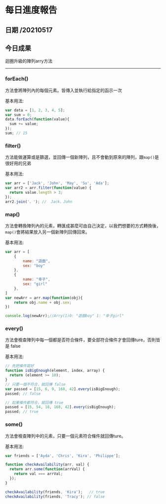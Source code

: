 每日進度報告
======
日期 /20210517
---
今日成果
---
迴圈升級的陣列arry方法
***
### forEach() 
方法會將陣列內的每個元素。皆傳入並執行給指定的函示一次

基本用法:
```javascript
var data = [1, 2, 3, 4, 5];
var sum = 0;
data.forEach(function(value){
  sum += value;
});
sum; // 15
```
### filter() 
方法能做運算或是篩選，並回傳一個新陣列，且不會動到原來的陣列，跟`map()`是很好用的兄弟

基本用法:
```javascript
var arr = ['Jack', 'John', 'May', 'Su', 'Ada'];
var arr2 = arr.filter(function(value) {
  return value.length > 3;
});
arr2.join('、'); //  Jack、John
```
### map() 
方法會轉換陣列內的元素，轉匯成甚麼可由自己決定，以我們想要的方式轉換後，`map()`會將結果放入另一個新陣列回傳回來。

基本用法:
```javascript
var arr = [
    {
        name: "遊戲",
        sex: "boy"
    },
    {
        name: "幸子",
        sex: "girl"
    },
]
var newArr = arr.map(function(obj){
    return obj.name + obj.sex;
})

console.log(newArr);//Arry(1)0: "遊戲boy" 1: "幸子girl"
```
### every() 
方法會檢查陣列中每一個都是否符合條件，要全部符合條件才會回傳ture，否則皆是 false

基本用法:
```javascript
// 先把條件寫好
function isBigEnough(element, index, array) {
  return (element >= 10);
}
// 只要一個不符合，就回傳 false
var passed = [15, 6, 9, 168, 42].every(isBigEnough);
passed; // false

// 如果條件都符合，就回傳 true
passed = [15, 54, 18, 168, 42].every(isBigEnough);
passed; // true
```
### some() 
方法會檢查陣列中的元素，只要一個元素符合條件就回傳ture。

基本用法:
```javascript
var friends = ['Ayda', 'Chris', 'Kira', 'Philippe'];

function checkAvailability(arr, val) {
  return arr.some(function(arrVal) {
    return val === arrVal;
  });
}

checkAvailability(friends, 'Kira');   // true
checkAvailability(friends, 'Tracy'); // false
```